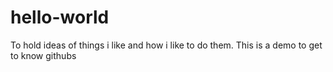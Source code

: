 # hello-world
To hold ideas of things i like and how i like to do them. This is a demo to get to know githubs

